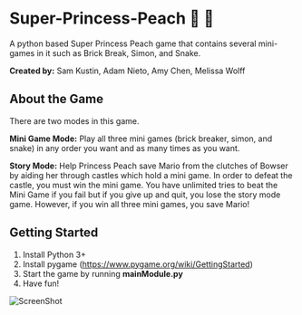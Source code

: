 # Super-Princess-Peach :princess: :peach:
A python based Super Princess Peach game that contains several mini-games in it such as Brick Break, Simon, and Snake.

**Created by:** Sam Kustin, Adam Nieto, Amy Chen, Melissa Wolff

## About the Game

There are two modes in this game.

**Mini Game Mode:** Play all three mini games (brick breaker, simon, and snake) in any order you want and as many times as you want.

**Story Mode:** Help Princess Peach save Mario from the clutches of Bowser by aiding her through castles which hold a mini game. In order to defeat the castle, you must win the mini game. You have unlimited tries to beat the Mini Game if you fail but if you give up and quit, you lose the story mode game. However, if you win all three mini games, you save Mario!


## Getting Started
1. Install Python 3+ 
2. Install pygame (https://www.pygame.org/wiki/GettingStarted)
3. Start the game by running **mainModule.py**
3. Have fun!

![ScreenShot](https://raw.github.com/{username}/{repository}/{branch}/{path})

